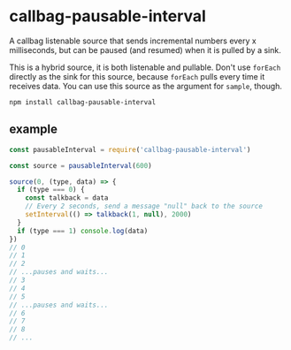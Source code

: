# callbag-pausable-interval

A callbag listenable source that sends incremental numbers every x milliseconds, but can be paused (and resumed) when it is pulled by a sink. 

This is a hybrid source, it is both listenable and pullable. Don't use `forEach` directly as the sink for this source, because `forEach` pulls every time it receives data. You can use this source as the argument for `sample`, though.

`npm install callbag-pausable-interval`

## example

```js
const pausableInterval = require('callbag-pausable-interval')

const source = pausableInterval(600)

source(0, (type, data) => {
  if (type === 0) {
    const talkback = data
    // Every 2 seconds, send a message "null" back to the source
    setInterval(() => talkback(1, null), 2000)
  }
  if (type === 1) console.log(data)
})
// 0
// 1
// 2
// ...pauses and waits...
// 3
// 4
// 5
// ...pauses and waits...
// 6
// 7
// 8
// ...
```


